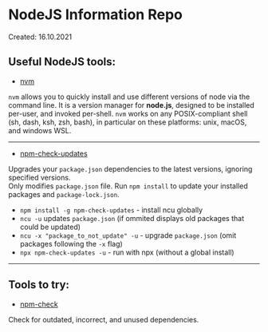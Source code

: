 
# NodeJS Information Repo

Created: 16.10.2021

## Useful NodeJS tools:

- [nvm](https://github.com/nvm-sh/nvm#intro)

`nvm` allows you to quickly install and use different versions of node via the command line. It is a version manager for **node.js**, designed to be installed per-user, and invoked per-shell. `nvm` works on any POSIX-compliant shell (sh, dash, ksh, zsh, bash), in particular on these platforms: unix, macOS, and windows WSL.

---
- [npm-check-updates](https://www.npmjs.com/package/npm-check-updates)

Upgrades your `package.json` dependencies to the latest versions, ignoring specified versions.  
Only modifies `package.json` file. Run `npm install` to update your installed packages and `package-lock.json`.  

- `npm install -g npm-check-updates` - install ncu globally
- `ncu -u` updates `package.json` (if ommited displays old packages that could be updated)
- `ncu -x "package_to_not_update" -u` - upgrade `package.json` (omit packages following the `-x` flag)
- `npx npm-check-updates -u` - run with npx (without a global install)

---
## Tools to try:

- [npm-check](https://www.npmjs.com/package/npm-check)  

Check for outdated, incorrect, and unused dependencies.
